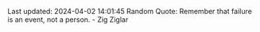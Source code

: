 Last updated: 2024-04-02 14:01:45
Random Quote: Remember that failure is an event, not a person. - Zig Ziglar